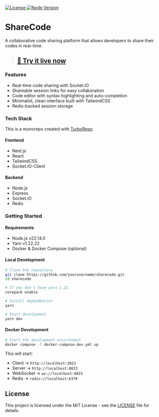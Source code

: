 <div align="left">
  <a href="LICENSE">
    <img src="https://img.shields.io/badge/license-MIT-blue.svg?logo=mit" alt="License" />
  </a>
  <a href="https://nodejs.org">
    <img src="https://img.shields.io/badge/node-v22.14.0-44883e?logo=nodedotjs" alt="Node Version" />
  </a>
</div>

# ShareCode

A collaborative code sharing platform that allows developers to share their codes in real-time.

> ## **[🚀 Try it live now ](https://sharecode.up.railway.app)**

### Features

- Real-time code sharing with Socket.IO
- Shareable session links for easy collaboration
- Code editor with syntax highlighting and auto-completion
- Minimalist, clean interface built with TailwindCSS
- Redis-backed session storage

### Tech Stack

This is a monorepo created with [TurboRepo](https://turbo.build/repo/docs)

#### Frontend

- Next.js
- React
- TailwindCSS
- Socket.IO-Client

#### Backend

- Node.js
- Express
- Socket.IO
- Redis

### Getting Started

#### Requirements

- Node.js v22.14.0
- Yarn v1.22.22
- Docker & Docker Compose (optional)

#### Local Development

```bash
# Clone the repository
git clone https://github.com/yourusername/sharecode.git
cd sharecode

# If you don't have yarn 1.22
corepack enable

# Install dependencies
yarn

# Start development
yarn dev
```

#### Docker Development

```bash
# Start the development environment
docker compose -f docker-compose.dev.yml up
```

This will start:

- Client -> `http://localhost:3023`
- Server -> `http://localhost:8023`
- WebSocket -> `ws://localhost:8023`
- Redis -> `redis://localhost:6379`

## License

This project is licensed under the MIT License - see the [LICENSE](LICENSE) file for details.
